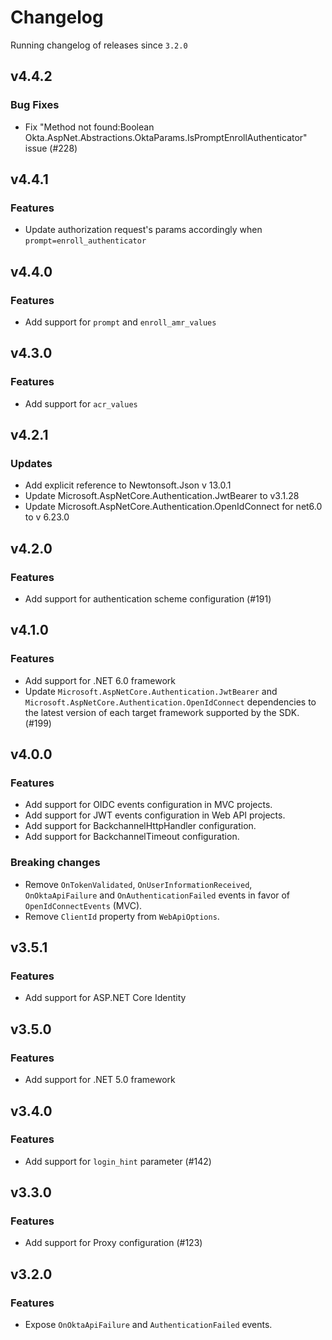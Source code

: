 # Changelog
Running changelog of releases since `3.2.0`

## v4.4.2

### Bug Fixes

- Fix "Method not found:Boolean Okta.AspNet.Abstractions.OktaParams.IsPromptEnrollAuthenticator" issue (#228)

## v4.4.1

### Features

- Update authorization request's params accordingly when `prompt=enroll_authenticator`

## v4.4.0

### Features

- Add support for `prompt` and `enroll_amr_values`

## v4.3.0

### Features

- Add support for `acr_values`

## v4.2.1

### Updates

- Add explicit reference to Newtonsoft.Json v 13.0.1
- Update Microsoft.AspNetCore.Authentication.JwtBearer to v3.1.28
- Update Microsoft.AspNetCore.Authentication.OpenIdConnect for net6.0 to v 6.23.0

## v4.2.0

### Features

- Add support for authentication scheme configuration (#191)

## v4.1.0

### Features

- Add support for .NET 6.0 framework
- Update `Microsoft.AspNetCore.Authentication.JwtBearer` and `Microsoft.AspNetCore.Authentication.OpenIdConnect` dependencies to the latest version of each target framework supported by the SDK. (#199)

## v4.0.0

### Features

- Add support for OIDC events configuration in MVC projects.
- Add support for JWT events configuration in Web API projects.
- Add support for BackchannelHttpHandler configuration.
- Add support for BackchannelTimeout configuration.

### Breaking changes

- Remove `OnTokenValidated`, `OnUserInformationReceived`, `OnOktaApiFailure` and `OnAuthenticationFailed` events in favor of `OpenIdConnectEvents` (MVC).
- Remove `ClientId` property from `WebApiOptions`.

## v3.5.1

### Features

- Add support for ASP.NET Core Identity

## v3.5.0

### Features

- Add support for .NET 5.0 framework

## v3.4.0

### Features

- Add support for `login_hint` parameter (#142)

## v3.3.0

### Features

- Add support for Proxy configuration (#123)

## v3.2.0

### Features

- Expose `OnOktaApiFailure` and `AuthenticationFailed` events.
